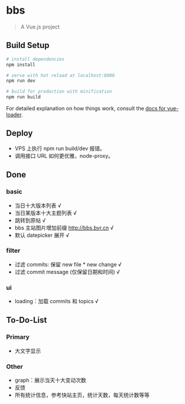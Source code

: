 # bbs

> A Vue.js project

## Build Setup

``` bash
# install dependencies
npm install

# serve with hot reload at localhost:8080
npm run dev

# build for production with minification
npm run build
```

For detailed explanation on how things work, consult the [docs for vue-loader](http://vuejs.github.io/vue-loader).

## Deploy

- VPS 上执行 npm run build/dev 报错。
- 调用接口 URL 如何更优雅，node-proxy。

## Done

### basic

- 当日十大版本列表 √
- 当日某版本十大主题列表 √
- 跳转到原帖 √
- bbs 主站图片增加前缀 http://bbs.byr.cn √
- 默认 datepicker 展开 √

### filter

- 过滤 commits: 保留 new file * new change √
- 过滤 commit message (仅保留日期和时间) √

### ui

- loading：加载 commits 和 topics √

## To-Do-List

### Primary

- 大文字显示

### Other

- graph：展示当天十大变动次数
- 反馈
- 所有统计信息，参考快站主页，统计天数，每天统计数等等
